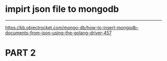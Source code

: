 
#  impirt json file to mongodb

---

https://kb.objectrocket.com/mongo-db/how-to-insert-mongodb-documents-from-json-using-the-golang-driver-457


# PART 2
